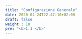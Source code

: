 ```yaml
---
title: "Configurazione Generale"
date: 2020-04-24T22:47:10+02:00
draft: false
weight : 10
pre: "<b>1.1 </b>"
---
```

